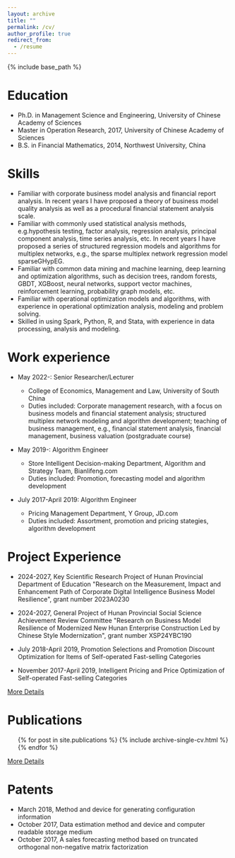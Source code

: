 ```yaml
---
layout: archive
title: ""
permalink: /cv/
author_profile: true
redirect_from:
  - /resume
---
```


{% include base_path %}

Education
======
* Ph.D. in Management Science and Engineering, University of Chinese Academy of Sciences
* Master in Operation Research, 2017, University of Chinese Academy of Sciences
* B.S. in Financial Mathematics, 2014, Northwest University, China

Skills
======
* Familiar with corporate business model analysis and financial report analysis. In recent years I have proposed a theory of business model quality analysis as well as a procedural financial statement analysis scale.
* Familiar with commonly used statistical analysis methods, e.g.hypothesis testing, factor analysis, regression analysis, principal component analysis, time series analysis, etc. In recent years I have proposed a series of structured regression models and algorithms for multiplex networks, e.g., the sparse multiplex network regression model sparseGHypEG.
* Familiar with common data mining and machine learning, deep learning and optimization algorithms, such as decision trees, random forests, GBDT, XGBoost, neural networks, support vector machines, reinforcement learning, probability graph models, etc.
* Familiar with operational optimization models and algorithms, with experience in operational optimization analysis, modeling and problem solving.
* Skilled in using Spark, Python, R, and Stata, with experience in data processing, analysis and modeling.

Work experience
======
* May 2022-: Senior Researcher/Lecturer
  * College of Economics, Management and Law, University of South China
  * Duties included: Corporate management research, with a focus on business models and financial statement analysis; structured multiplex network modeling and algorithm development; teaching of business management, e.g., financial statement analysis, financial management, business valuation (postgraduate course) 

* May 2019-: Algorithm Engineer
  * Store Intelligent Decision-making Department, Algorithm and Strategy Team, Bianlifeng.com
  * Duties included: Promotion, forecasting model and algorithm development

* July 2017-April 2019: Algorithm Engineer
  * Pricing Management Department, Y Group, JD.com
  * Duties included: Assortment, promotion and pricing stategies, algorithm development

Project Experience
======
* 2024-2027, Key Scientific Research Project of Hunan Provincial Department of Education "Research on the Measurement, Impact and Enhancement Path of Corporate Digital Intelligence Business Model Resilience", grant number 2023A0230

* 2024-2027, General Project of Hunan Provincial Social Science Achievement Review Committee "Research on Business Model Resilience of Modernized New Hunan Enterprise Construction Led by Chinese Style Modernization", grant number XSP24YBC190

* July 2018-April 2019, Promotion Selections and Promotion Discount Optimization for Items of Self-operated Fast-selling Categories

* November 2017-April 2019, Intelligent Pricing and Price Optimization of Self-operated Fast-selling Categories

[More Details](https://xflee.github.io//projects/)

Publications
======
  <ul>{% for post in site.publications %}
    {% include archive-single-cv.html %}
  {% endfor %}</ul>

[More Details](https://xflee.github.io//publications/)

Patents
======
* March 2018, Method and device for generating configuration information
* October 2017, Data estimation method and device and computer readable storage medium
* October 2017, A sales forecasting method based on truncated orthogonal non-negative matrix factorization
